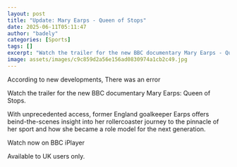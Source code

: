 ```yaml
---
layout: post
title: "Update: Mary Earps - Queen of Stops"
date: 2025-06-11T05:11:47
author: "badely"
categories: [Sports]
tags: []
excerpt: "Watch the trailer for the new BBC documentary Mary Earps - Queen of Stops."
image: assets/images/c9c859d2a56e156ad0830974a1cb2c49.jpg
---
```


According to new developments, There was an error

Watch the trailer for the new BBC documentary Mary Earps: Queen of Stops.

With unprecedented access, former England goalkeeper Earps offers beind-the-scenes insight into her rollercoaster journey to the pinnacle of her sport and how she became a role model for the next generation.

 Watch now on BBC iPlayer

Available to UK users only.

